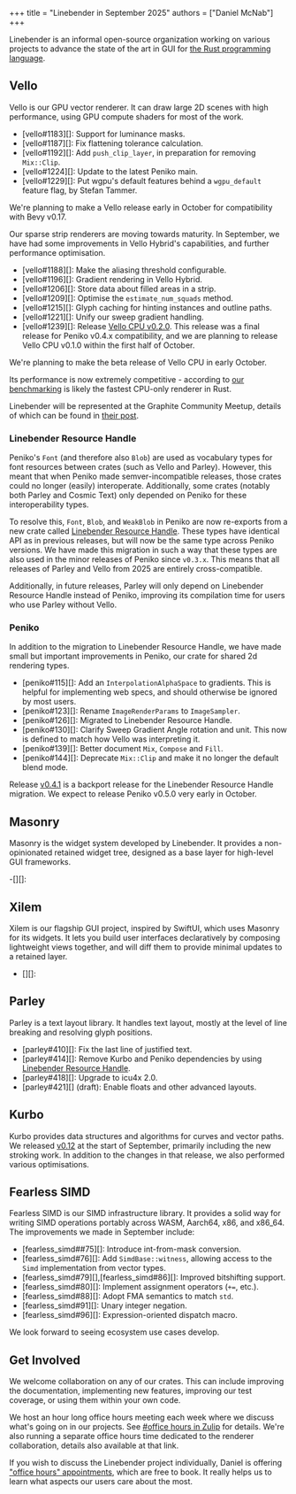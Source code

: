 +++
title = "Linebender in September 2025"
authors = ["Daniel McNab"]
+++

Linebender is an informal open-source organization working on various projects to advance the state of the art in GUI for [the Rust programming language](https://rust-lang.org).

## Vello

Vello is our GPU vector renderer.
It can draw large 2D scenes with high performance, using GPU compute shaders for most of the work.

- [vello#1183][]: Support for luminance masks.
- [vello#1187][]: Fix flattening tolerance calculation.
- [vello#1192][]: Add `push_clip_layer`, in preparation for removing `Mix::Clip`.
- [vello#1224][]: Update to the latest Peniko main.
- [vello#1229][]: Put wgpu's default features behind a `wgpu_default` feature flag, by Stefan Tammer.

We're planning to make a Vello release early in October for compatibility with Bevy v0.17.

Our sparse strip renderers are moving towards maturity.
In September, we have had some improvements in Vello Hybrid's capabilities, and further performance optimisation.

- [vello#1188][]: Make the aliasing threshold configurable.
- [vello#1196][]: Gradient rendering in Vello Hybrid.
- [vello#1206][]: Store data about filled areas in a strip.
- [vello#1209][]: Optimise the `estimate_num_squads` method.
- [vello#1215][]: Glyph caching for hinting instances and outline paths.
- [vello#1221][]: Unify our sweep gradient handling.
- [vello#1239][]: Release [Vello CPU v0.2.0](https://github.com/linebender/vello/releases/tag/sparse-stips-v0.0.2). This release was a final release for Peniko v0.4.x compatibility, and we are planning to release Vello CPU v0.1.0 within the first half of October.

We're planning to make the beta release of Vello CPU in early October.
<!-- TODO: What to say exactly here? -->
Its performance is now extremely competitive - according to [our benchmarking](https://laurenzv.github.io/vello_chart/) is likely the fastest CPU-only renderer in Rust.
<!-- TODO: We'd like to thank Laurenz, something about Master's project, etc. -->

<!-- TODO: This roadmap is a bit out of date.
Our [working roadmap](https://docs.google.com/document/d/1ZquH-53j2OedTbgEKCJBKTh4WLE11UveM10mNdnVARY/edit?tab=t.0#heading=h.j3duh9pgdm94) outlines the planned timeline for work on the renderers into next year. -->
<figure>

<!-- <img style="height: auto; width: 50%; margin-left: 25%;" width="666" height="673" src="hybrid-blending.png" alt="A series of overlapping shapes of various colours, variously composited."> -->

<figcaption>

<!-- TODO: What Image? Gradients in Vello Hybrid? Performance improvements since July? -->

</figcaption>
</figure>

Linebender will be represented at the Graphite Community Meetup, details of which can be found in [their post](https://graphite.rs/blog/graphite-community-meetup-in-germany/).

### Linebender Resource Handle

Peniko's `Font` (and therefore also `Blob`) are used as vocabulary types for font resources between crates (such as Vello and Parley).
However, this meant that when Peniko made semver-incompatible releases, those crates could no longer (easily) interoperate.
Additionally, some crates (notably both Parley and Cosmic Text) only depended on Peniko for these interoperability types.

To resolve this, `Font`, `Blob`, and `WeakBlob` in Peniko are now re-exports from a new crate called [Linebender Resource Handle](https://crates.io/crates/linebender_resource_handle).
These types have identical API as in previous releases, but will now be the same type across Peniko versions.
We have made this migration in such a way that these types are also used in the minor releases of Peniko since `v0.3.x`.
This means that all releases of Parley and Vello from 2025 are entirely cross-compatible.

Additionally, in future releases, Parley will only depend on Linebender Resource Handle instead of Peniko, improving its compilation time for users who use Parley without Vello.

### Peniko

In addition to the migration to Linebender Resource Handle, we have made small but important improvements in Peniko, our crate for shared 2d rendering types.

- [peniko#115][]: Add an `InterpolationAlphaSpace` to gradients. This is helpful for implementing web specs, and should otherwise be ignored by most users.
- [peniko#123][]: Rename `ImageRenderParams` to `ImageSampler`.
- [peniko#126][]: Migrated to Linebender Resource Handle.
- [peniko#130][]: Clarify Sweep Gradient Angle rotation and unit. This now is defined to match how Vello was interpreting it.
- [peniko#139][]: Better document `Mix`, `Compose` and `Fill`.
- [peniko#144][]: Deprecate `Mix::Clip` and make it no longer the default blend mode.

Release [v0.4.1](https://github.com/linebender/peniko/releases/tag/v0.4.1) is a backport release for the Linebender Resource Handle migration.
We expect to release Peniko v0.5.0 very early in October.

## Masonry

Masonry is the widget system developed by Linebender.
It provides a non-opinionated retained widget tree, designed as a base layer for high-level GUI frameworks.

<!-- TODO -->
-[][]:

## Xilem

Xilem is our flagship GUI project, inspired by SwiftUI, which uses Masonry for its widgets.
It lets you build user interfaces declaratively by composing lightweight views together, and will diff them to provide minimal updates to a retained layer.

<!-- TODO -->
- [][]:

<!-- TODO: If there were Placehero updates, they go here. -->

<!-- TODO: Add screenshot. -->

## Parley

Parley is a text layout library.
It handles text layout, mostly at the level of line breaking and resolving glyph positions.

- [parley#410][]: Fix the last line of justified text.
- [parley#414][]: Remove Kurbo and Peniko dependencies by using [Linebender Resource Handle](#linebender-resource-handle).
- [parley#418][]: Upgrade to icu4x 2.0.
- [parley#421][] (draft): Enable floats and other advanced layouts.

## Kurbo

Kurbo provides data structures and algorithms for curves and vector paths.
We released [v0.12](https://github.com/linebender/kurbo/releases/tag/v0.12.0) at the start of September, primarily including the new stroking work.
In addition to the changes in that release, we also performed various optimisations.

## Fearless SIMD

Fearless SIMD is our SIMD infrastructure library.
It provides a solid way for writing SIMD operations portably across WASM, Aarch64, x86, and x86_64.
The improvements we made in September include:

- [fearless_simd##75][]: Introduce int-from-mask conversion.
- [fearless_simd#76][]: Add `SimdBase::witness`, allowing access to the `Simd` implementation from vector types.
- [fearless_simd#79][],[fearless_simd#86][]: Improved bitshifting support.
- [fearless_simd#80][]: Implement assignment operators (`+=`, etc.).
- [fearless_simd#88][]: Adopt FMA semantics to match `std`.
- [fearless_simd#91][]: Unary integer negation.
- [fearless_simd#96][]: Expression-oriented dispatch macro.

We look forward to seeing ecosystem use cases develop.

## Get Involved

We welcome collaboration on any of our crates.
This can include improving the documentation, implementing new features, improving our test coverage, or using them within your own code.

We host an hour long office hours meeting each week where we discuss what's going on in our projects.
See [#office hours in Zulip](https://xi.zulipchat.com/#narrow/channel/359642-office-hours) for details.
We're also running a separate office hours time dedicated to the renderer collaboration, details also available at that link.

If you wish to discuss the Linebender project individually, Daniel is offering ["office hours" appointments](https://calendar.google.com/calendar/u/0/appointments/schedules/AcZssZ32eQYJ9DtZ_wJaYNtT36YioETiloZDIdImFpBFRo5-XsqGzpikgkg47LPsiHhpiwiQ1orOwwW2), which are free to book.
It really helps us to learn what aspects our users care about the most.
